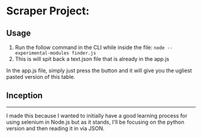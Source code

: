 # Scraper Project:

## Usage
1. Run the follow command in the CLI while inside the file: `node --experimental-modules finder.js`
2. This is will spit back a text.json file that is already in the app.js

In the app.js file, simply just press the button and it will give you the ugliest pasted version of this table.


## Inception
---
I made this because I wanted to initially have a good learning process for using selenium in Node.js but as it stands, I'll be focusing on the python version and then reading it in via JSON.

